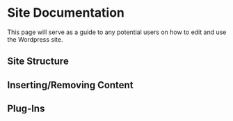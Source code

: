 # Site Documentation

This page will serve as a guide to any potential users on how to edit and use the Wordpress site.

## Site Structure

## Inserting/Removing Content 

## Plug-Ins